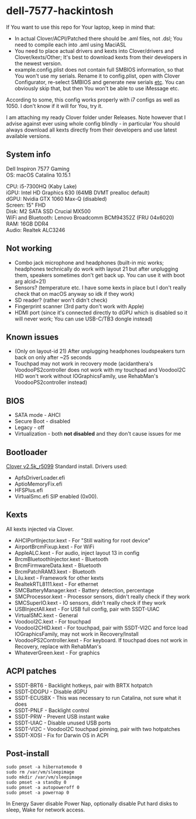 # dell-7577-hackintosh

If You want to use this repo for Your laptop, keep in mind that:
* In actual Clover/ACPI/Patched there should be .aml files, not .dsl; You need to compile each into .aml using MaciASL
* You need to place actual drivers and kexts into Clover/drivers and Clover/kexts/Other; It's best to download kexts from their developers in the newest version.
* example.config.plist does not contain full SMBIOS information, so that You won't use my serials. Rename it to config.plist, open with Clover Configurator, re-select SMBIOS and generate new serials [etc](https://www.tonymacx86.com/threads/an-idiots-guide-to-imessage.196827/). You can obviously skip that, but then You won't be able to use iMessage etc.

According to some, this config works properly with i7 configs as well as 1050. I don't know if it will for You, try it.

I am attaching my ready Clover folder under Releases. Note however that I advise against ever using whole config blindly - in particular You should always download all kexts directly from their developers and use latest available versions.

## System info
Dell Inspiron 7577 Gaming  
OS: macOS Catalina 10.15.1

CPU: i5-7300HQ (Kaby Lake)  
iGPU: Intel HD Graphics 630 (64MB DVMT prealloc default)  
dGPU: Nvidia GTX 1060 Max-Q (disabled)  
Screen: 15" FHD  
Disk: M2 SATA SSD Crucial MX500  
WiFi and Bluetooth: Lenovo Broadcomm BCM94352Z (FRU 04x6020)  
RAM: 16GB DDR4  
Audio: Realtek ALC3246  

## Not working
* Combo jack microphone and headphones (built-in mic works; headphones technically do work with layout 21 but after unplugging them, speakers sometimes don't get back up. You can use it with boot arg alcid=21)
* Sensors? (temperature etc. I have some kexts in place but I don't really check that on macOS anyway so idk if they work)
* SD reader? (rather won't didn't check)
* Fingerprint scanner (3rd party don't work with Apple)
* HDMI port (since it's connected directly to dGPU which is disabled so it will never work; You can use USB-C/TB3 dongle instead)

## Known issues
* (Only on layout-id 21) After unplugging headphones loudspeakers turn back on only after ~25 seconds
* Touchpad may not work in recovery mode (acidanthera's VoodooPS2controller does not work with my touchpad and VoodooI2C HID won't work without IOGraphicsFamily, use RehabMan's VoodooPS2controller instead)

## BIOS
* SATA mode - AHCI
* Secure Boot - disabled
* Legacy - off
* Virtualization - both **not disabled** and they don't cause issues for me

## Bootloader
[Clover v2.5k_r5099](https://github.com/Dids/clover-builder/releases)
Standard install. Drivers used:
* ApfsDriverLoader.efi
* AptioMemoryFix.efi
* HFSPlus.efi
* VirtualSmc.efi
SIP enabled (0x00).

## Kexts
All kexts injected via Clover.

* AHCIPortInjector.kext - For "Still waiting for root device"
* AirportBrcmFixup.kext - For WiFi
* AppleALC.kext - For audio, inject layout 13 in config
* BrcmBluetoothInjector.kext - Bluetooth
* BrcmFirmwareData.kext - Bluetooth
* BrcmPatchRAM3.kext - Bluetooth
* Lilu.kext - Framework for other kexts
* RealtekRTL8111.kext - For ethernet
* SMCBatteryManager.kext - Battery detection, percentage
* SMCProcessor.kext - Processor sensors, didn't really check if they work
* SMCSuperIO.kext - IO sensors, didn't really check if they work
* USBInjectAll.kext - For USB full config, pair with SSDT-UIAC
* VirtualSMC.kext - General
* VoodooI2C.kext - For touchpad
* VoodooI2CHID.kext - For touchpad, pair with SSDT-VI2C and force load IOGraphicsFamily, may not work in Recovery/Install
* VoodooPS2Controller.kext - For keyboard. If touchpad does not work in Recovery, replace with RehabMan's
* WhateverGreen.kext - For graphics

## ACPI patches
* SSDT-BRT6 - Backlight hotkeys, pair with BRTX hotpatch
* SSDT-DDGPU - Disable dGPU
* SSDT-ECUSBX - This was necessary to run Catalina, not sure what it does
* SSDT-PNLF - Backlight control
* SSDT-PRW - Prevent USB instant wake
* SSDT-UIAC - Disable unused USB ports
* SSDT-VI2C - VoodooI2C touchpad pinning, pair with two hotpatches
* SSDT-XOSI - Fix for Darwin OS in ACPI

## Post-install
```
sudo pmset -a hibernatemode 0
sudo rm /var/vm/sleepimage
sudo mkdir /var/vm/sleepimage
sudo pmset -a standby 0
sudo pmset -a autopoweroff 0
sudo pmset -a powernap 0
```
In Energy Saver disable Power Nap, optionally disable Put hard disks to sleep, Wake for network access.
